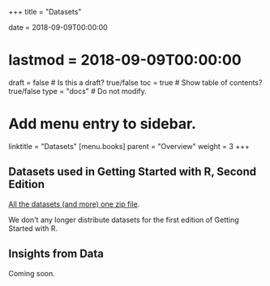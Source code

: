 +++
title = "Datasets"

date = 2018-09-09T00:00:00
# lastmod = 2018-09-09T00:00:00

draft = false  # Is this a draft? true/false
toc = true  # Show table of contents? true/false
type = "docs"  # Do not modify.

# Add menu entry to sidebar.
linktitle = "Datasets"
[menu.books]
  parent = "Overview"
  weight = 3
+++

## Datasets used in Getting Started with R, Second Edition

[All the datasets (and more) one zip file](https://github.com/R4All/datasets/archive/master.zip).

We don't any longer distribute datasets for the first edition of Getting Started with R.

## Insights from Data

Coming soon.
